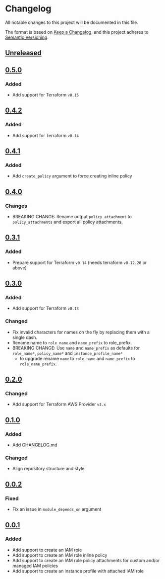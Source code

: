 # Changelog

All notable changes to this project will be documented in this file.

The format is based on [Keep a Changelog](https://keepachangelog.com/en/1.0.0/),
and this project adheres to [Semantic Versioning](https://semver.org/spec/v2.0.0.html).

## [Unreleased]

## [0.5.0]

### Added

- Add support for Terraform `v0.15`

## [0.4.2]

### Added

- Add support for Terraform `v0.14`

## [0.4.1]

### Added

- Add `create_policy` argument to force creating inline policy

## [0.4.0]

### Changes

- BREAKING CHANGE: Rename output `policy_attachment` to `policy_attachments` and export all policy attachments.

## [0.3.1]

### Added

- Prepare support for Terraform `v0.14` (needs terraform `v0.12.20` or above)

## [0.3.0]

### Added

- Add support for Terraform `v0.13`

### Changed

- Fix invalid characters for names on the fly by replacing them with a single dash.
- Rename name to `role_name` and `name_prefix` to role_prefix.
- BREAKING CHANGE: Use `name` and `name_prefix` as defaults for `role_name*`, `policy_name*` and `instance_profile_name*`
  - to upgrade rename `name` to `role_name` and `name_prefix` to `role_name_prefix`.

## [0.2.0]

### Changed

- Add support for Terraform AWS Provider `v3.x`

## [0.1.0]

### Added

- Add CHANGELOG.md

### Changed

- Align repository structure and style

## [0.0.2]

### Fixed

- Fix an issue in `module_depends_on` argument

## [0.0.1]

### Added

- Add support to create an IAM role
- Add support to create an IAM role inline policy
- Add support to create an IAM role policy attachments for custom and/or managed IAM policies
- Add support to create an instance profile with attached IAM role

<!-- markdown-link-check-disable -->

[unreleased]: https://github.com/mineiros-io/terraform-aws-iam-role/compare/v0.5.0...HEAD
[0.5.0]: https://github.com/mineiros-io/terraform-aws-iam-role/compare/v0.4.2...v0.5.0

<!-- markdown-link-check-disabled -->

[0.4.2]: https://github.com/mineiros-io/terraform-aws-iam-role/compare/v0.4.1...v0.4.2
[0.4.1]: https://github.com/mineiros-io/terraform-aws-iam-role/compare/v0.4.0...v0.4.1
[0.4.0]: https://github.com/mineiros-io/terraform-aws-iam-role/compare/v0.3.1...v0.4.0
[0.3.1]: https://github.com/mineiros-io/terraform-aws-iam-role/compare/v0.3.0...v0.3.1
[0.3.0]: https://github.com/mineiros-io/terraform-aws-iam-role/compare/v0.2.0...v0.3.0
[0.2.0]: https://github.com/mineiros-io/terraform-aws-iam-role/compare/v0.1.0...v0.2.0
[0.1.0]: https://github.com/mineiros-io/terraform-aws-iam-role/compare/v0.0.2...v0.1.0
[0.0.2]: https://github.com/mineiros-io/terraform-aws-iam-role/compare/v0.0.1...v0.0.2
[0.0.1]: https://github.com/mineiros-io/terraform-aws-iam-role/releases/tag/v0.0.1

